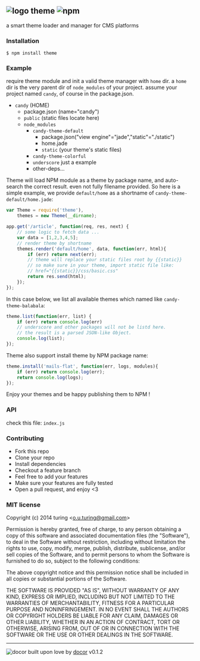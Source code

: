 ## ![logo](https://cdn1.iconfinder.com/data/icons/august/PNG/Colors.png) theme ![npm](https://badge.fury.io/js/theme.png)

a smart theme loader and manager for CMS platforms

### Installation

```
$ npm install theme
```

### Example

require theme module and init a valid theme manager with `home` dir.
a `home` dir is the very parent dir of `node_modules` of your project.
assume your project named `candy`, of course in the package.json.

- `candy` (HOME)
    - package.json (name="candy")
    - `public` (static files locate here)
    - `node_modules`
        - `candy-theme-default`
            - package.json("view engine"="jade","static"="./static")
            - home.jade
            - `static` (your theme's static files)
        - `candy-theme-colorful`
        - `underscore` just a example
        - other-deps...

Theme will load NPM module as a theme by package name, and auto-search the correct result. even not fully filename provided. So here is a simple example, we provide `default/home` as a shortname of `candy-theme-default/home.jade`:

````javascript
var Theme = require('theme'),
    themes = new Theme(__dirname);

app.get('/article', function(req, res, next) {
    // some logic to fetch data ...
    var data = [1,2,3,4,5];
    // render theme by shortname
    themes.render('default/home', data, function(err, html){
        if (err) return next(err);
        // theme will replace your static files root by {{static}}
        // so make sure in your theme, import static file like:
        // href="{{static}}/css/basic.css"
        return res.send(html);
    });
});
````
In this case below, we list all available themes which named like `candy-theme-balabala`:

````javascript
theme.list(function(err, list) {
    if (err) return console.log(err)
    // underscore and other packages will not be listd here.
    // the result is a parsed JSON-like Object.
    console.log(list);
});
````
Theme also support install theme by NPM package name:

````javascript
theme.install('mails-flat', function(err, logs, modules){
    if (err) return console.log(err);
    return console.log(logs);
});
````

Enjoy your themes and be happy publishing them to NPM !

### API
check this file: `index.js`

### Contributing
- Fork this repo
- Clone your repo
- Install dependencies
- Checkout a feature branch
- Feel free to add your features
- Make sure your features are fully tested
- Open a pull request, and enjoy <3

### MIT license
Copyright (c) 2014 turing &lt;o.u.turing@gmail.com&gt;

Permission is hereby granted, free of charge, to any person obtaining a copy
of this software and associated documentation files (the &quot;Software&quot;), to deal
in the Software without restriction, including without limitation the rights
to use, copy, modify, merge, publish, distribute, sublicense, and/or sell
copies of the Software, and to permit persons to whom the Software is
furnished to do so, subject to the following conditions:

The above copyright notice and this permission notice shall be included in
all copies or substantial portions of the Software.

THE SOFTWARE IS PROVIDED &quot;AS IS&quot;, WITHOUT WARRANTY OF ANY KIND, EXPRESS OR
IMPLIED, INCLUDING BUT NOT LIMITED TO THE WARRANTIES OF MERCHANTABILITY,
FITNESS FOR A PARTICULAR PURPOSE AND NONINFRINGEMENT. IN NO EVENT SHALL THE
AUTHORS OR COPYRIGHT HOLDERS BE LIABLE FOR ANY CLAIM, DAMAGES OR OTHER
LIABILITY, WHETHER IN AN ACTION OF CONTRACT, TORT OR OTHERWISE, ARISING FROM,
OUT OF OR IN CONNECTION WITH THE SOFTWARE OR THE USE OR OTHER DEALINGS IN
THE SOFTWARE.

---
![docor](https://cdn1.iconfinder.com/data/icons/windows8_icons_iconpharm/26/doctor.png)
built upon love by [docor](https://github.com/turingou/docor.git) v0.1.2